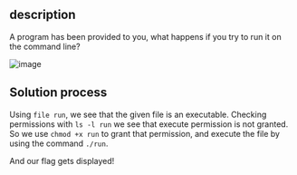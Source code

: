 ## description
A program has been provided to you, what happens if you try to run it on the command line?

![image](https://github.com/neonwuchang/don-t_set_up_flags/assets/103783716/f223ba8e-baef-4601-bc4c-4fc0eba1f841)

## Solution process
Using `file run`, we see that the given file is an executable. Checking permissions with `ls -l run` we see that execute
permission is not granted. So we use `chmod +x run` to grant that permission, and execute the file by using the command `./run`.

And our flag gets displayed!
